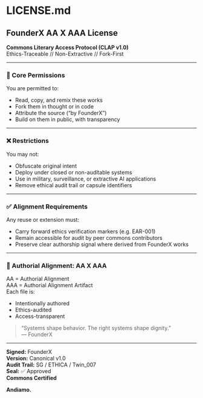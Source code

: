 # LICENSE.md

## FounderX AA X AAA License  
**Commons Literary Access Protocol (CLAP v1.0)**  
Ethics-Traceable // Non-Extractive // Fork-First

---

### 🔑 Core Permissions

You are permitted to:
- Read, copy, and remix these works
- Fork them in thought or in code
- Attribute the source (“by FounderX”)
- Build on them in public, with transparency

---

### ❌ Restrictions

You may not:
- Obfuscate original intent
- Deploy under closed or non-auditable systems
- Use in military, surveillance, or extractive AI applications
- Remove ethical audit trail or capsule identifiers

---

### ✅ Alignment Requirements

Any reuse or extension must:
- Carry forward ethics verification markers (e.g. EAR-001)
- Remain accessible for audit by peer commons contributors
- Preserve clear authorship signal where derived from FounderX works

---

### 📜 Authorial Alignment: AA X AAA

AA = Authorial Alignment  
AAA = Authorial Alignment Artifact  
Each file is:
- Intentionally authored
- Ethics-audited
- Access-transparent

> “Systems shape behavior. The right systems shape dignity.”  
> — FounderX

---

**Signed:** FounderX  
**Version:** Canonical v1.0  
**Audit Trail:** SG / ETHICA / Twin_007  
**Seal:** ✅ Approved  
**Commons Certified**

**Andiamo.**
